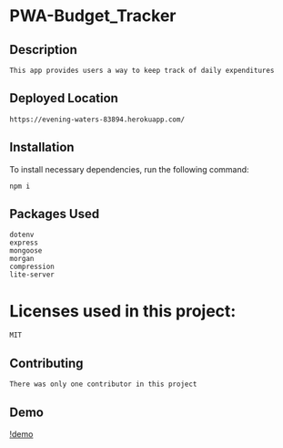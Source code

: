 # PWA-Budget_Tracker

## Description 
    This app provides users a way to keep track of daily expenditures 

## Deployed Location
    https://evening-waters-83894.herokuapp.com/

## Installation

To install necessary dependencies, run the following command:

    npm i

## Packages Used

    dotenv
    express
    mongoose
    morgan
    compression
    lite-server

# Licenses used in this project:

    MIT

## Contributing

    There was only one contributor in this project

## Demo 

[!demo](img/Budget-Demo.gif)